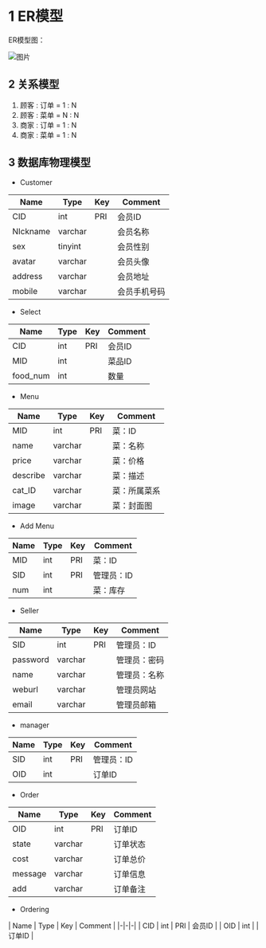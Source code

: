 1 ER模型
=====

ER模型图：


![图片](/UML/pictures/ERmodel.png)

## 2 关系模型
1. 顾客 : 订单 = 1 : N
1. 顾客 : 菜单 = N : N
1. 商家 : 订单 = 1 : N
1. 商家 : 菜单 = 1 : N

## 3 数据库物理模型

* Customer

| Name  | Type | Key | Comment | 
|-|-|-|-|
| CID | int | PRI | 会员ID | 
| NIckname | varchar |    | 会员名称 | 
| sex | tinyint |    | 会员性别 | 
| avatar | varchar |    | 会员头像 | 
| address | varchar |    | 会员地址 | 
| mobile | varchar |    | 会员手机号码 | 


* Select

| Name  | Type | Key | Comment | 
|-|-|-|-|
| CID   | int   | PRI   | 会员ID   | 
| MID   | int   |    | 菜品ID   | 
| food_num   | int   |    | 数量   | 


* Menu

| Name  | Type | Key | Comment | 
|-|-|-|-|
| MID | int | PRI | 菜：ID | 
| name | varchar |    | 菜：名称 | 
| price | varchar |    | 菜：价格 | 
| describe | varchar |    | 菜：描述 | 
| cat_ID | varchar |    | 菜：所属菜系 | 
| image | varchar |    | 菜：封面图 | 


* Add Menu

| Name  | Type | Key | Comment | 
|-|-|-|-|
| MID | int | PRI | 菜：ID | 
| SID | int | PRI | 管理员：ID | 
| num   | int   |    | 菜：库存   | 


* Seller

| Name  | Type | Key | Comment | 
|-|-|-|-|
| SID | int | PRI | 管理员：ID | 
| password   | varchar   |    | 管理员：密码   | 
| name   | varchar   |    | 管理员：名称   | 
| weburl   | varchar   |    | 管理员网站   | 
| email   | varchar   |    | 管理员邮箱   | 


* manager

| Name  | Type | Key | Comment | 
|-|-|-|-|
| SID | int | PRI | 管理员：ID | 
| OID | int |    | 订单ID | 


* Order

| Name  | Type | Key | Comment | 
|-|-|-|-|
| OID | int | PRI | 订单ID | 
| state   | varchar   |    | 订单状态   | 
| cost   | varchar   |    | 订单总价   | 
| message   | varchar   |    | 订单信息   | 
| add   | varchar   |    | 订单备注   | 


* Ordering

| Name  | Type | Key | Comment | 
|-|-|-|
| CID | int | PRI | 会员ID | 
| OID | int |    | 订单ID | 





